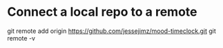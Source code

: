 # Connect a local repo to a remote
git remote add origin https://github.com/jessejimz/mood-timeclock.git
git remote -v
